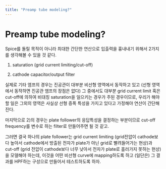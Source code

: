 ```yaml
---
title: "Preamp tube modeling?"
---
```

# Preamp tube modeling?


Spice를 돌릴 목적이 아니라 최대한 간단한 연산으로 입출력을 흉내내기 위해서 2가지를 생각해볼 수 있을 것 같다.




1) saturation (grid current limiting/cut-off)

2) cathode capacitor/output filter




실제로 기타 앰프의 경우는 진공관이 대부분 비선형 영역에서 동작하고 있고 (선형 영역에서 동작하면 진공관 앰프의 장점은 없다) 그 중에서도 대부분 grid current limit 혹은 cut-off에 의하여 비대칭 saturation을 일으키는 경우가 주된 경우이므로, 우리가 해야할 일은 그외의 영역은 사실상 선형 증폭 특성을 가지고 있다고 가정해야 연산이 간단해진다.




마지막으로 2)의 경우는 plate follower의 응답특성을 결정하는 부분이므로 cut-off frequency를 변수로 하는 filter로 만들어주면 될 것 같고.




그러면 결국 하나의 plate follower는 grid current limiting (grid전압이 cathode보다 높아서 cathode에서 방출된 전자가 plate가 아닌 grid로 빨려들어가는 현상)과 cut-off (grid 전압이 cathode보다 너무 낮아서 전자가 plate로 흘러가지 못하는 현상)을 모델해야 하는데, 이것을 어떤 비선형 curve에 mapping하도록 하고 (일단은) 그 결과를 HPF하는 구성으로 만들어서 테스트하도록 하자. 





